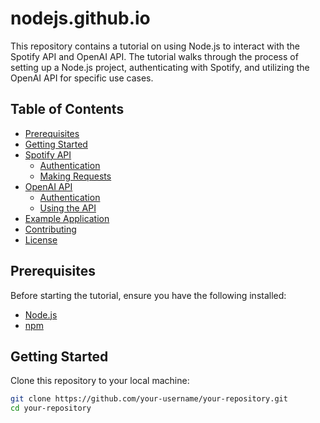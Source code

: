 # nodejs.github.io

This repository contains a tutorial on using Node.js to interact with the Spotify API and OpenAI API. The tutorial walks through the process of setting up a Node.js project, authenticating with Spotify, and utilizing the OpenAI API for specific use cases.

## Table of Contents

- [Prerequisites](#prerequisites)
- [Getting Started](#getting-started)
- [Spotify API](#spotify-api)
  - [Authentication](#authentication)
  - [Making Requests](#making-requests)
- [OpenAI API](#openai-api)
  - [Authentication](#authentication)
  - [Using the API](#using-the-api)
- [Example Application](#example-application)
- [Contributing](#contributing)
- [License](#license)

## Prerequisites

Before starting the tutorial, ensure you have the following installed:

- [Node.js](https://nodejs.org/)
- [npm](https://www.npmjs.com/)

## Getting Started

Clone this repository to your local machine:

```bash
git clone https://github.com/your-username/your-repository.git
cd your-repository
